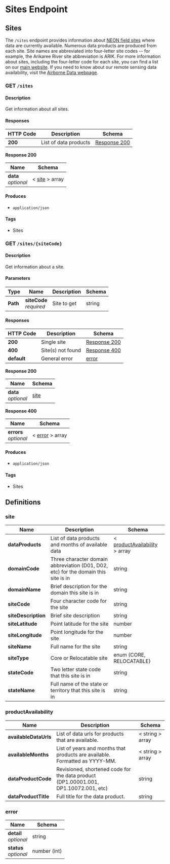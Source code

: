# Sites Endpoint

## Sites

The `/sites` endpoint provides information about 
[NEON field sites](https://www.neonscience.org/field-sites/field-sites-map) where data 
are currently available.  Numerous data products are produced from each site. 
Site names are abbreviated into four-letter site codes -- for example, 
the Arikaree River site abbreviation is ARIK. For more information about sites, 
including the four-letter code for each site, you can find a list on our 
[main website](https://www.neonscience.org/field-sites/field-sites-map/list). 
If you need to know about our remote 
sensing data availability, visit the 
[Airborne Data webpage](https://www.neonscience.org/data-collection/airborne-remote-sensing).  


<a name="get_sites"></a>
### GET `/sites`

#### Description
Get information about all sites.


#### Responses

|HTTP Code|Description|Schema|
|---|---|---|
|**200**|List of data products|[Response 200](#get_sites_response-200)|

<a name="get_sites_response-200"></a>
**Response 200**

|Name|Schema|
|---|---|
|**data**  <br>*optional*|< [site](#site) > array|


#### Produces

* `application/json`


#### Tags

* Sites


<a name="get_sites-sitecode"></a>
### GET `/sites/{siteCode}`

#### Description
Get information about a site.


#### Parameters

|Type|Name|Description|Schema|
|---|---|---|---|
|**Path**|**siteCode**  <br>*required*|Site to get|string|


#### Responses

|HTTP Code|Description|Schema|
|---|---|---|
|**200**|Single site|[Response 200](#get_sites-sitecode_response-200)|
|**400**|Site(s) not found|[Response 400](#get_sites-sitecode_response-400)|
|**default**|General error|[error](#error)|

<a name="get_sites-sitecode_response-200"></a>
**Response 200**

|Name|Schema|
|---|---|
|**data**  <br>*optional*|[site](#site)|

<a name="get_sites-sitecode_response-400"></a>
**Response 400**

|Name|Schema|
|---|---|
|**errors**  <br>*optional*|< [error](#error) > array|


#### Produces

* `application/json`


#### Tags

* Sites

<a name="definitions"></a>
## Definitions


<a name="site"></a>
### site

|Name|Description|Schema|
|---|---|---|
|**dataProducts**|List of data products and months of available data|< [productAvailability](#productavailability) > array|
|**domainCode**|Three character domain abbreviation (D01, D02, etc) for the domain this site is in|string|
|**domainName**|Brief description for the domain this site is in|string|
|**siteCode**|Four character code for the site|string|
|**siteDescription**|Brief site description|string|
|**siteLatitude**|Point latitude for the site|number|
|**siteLongitude**|Point longitude for the site|number|
|**siteName**|Full name for the site|string|
|**siteType**|Core or Relocatable site|enum (CORE, RELOCATABLE)|
|**stateCode**|Two letter state code that this site is in|string|
|**stateName**|Full name of the state or territory that this site is in|string|

<a name="productavailability"></a>
### productAvailability

|Name|Description|Schema|
|---|---|---|
|**availableDataUrls**|List of data urls for products that are available.|< string > array|
|**availableMonths**|List of years and months that products are available.  Formatted as YYYY-MM.|< string > array|
|**dataProductCode**|Revisioned, shortened code for the data product (DP1.00001.001, DP1.10072.001, etc)|string|
|**dataProductTitle**|Full title for the data product.|string|


<a name="error"></a>
### error

|Name|Schema|
|---|---|
|**detail**  <br>*optional*|string|
|**status**  <br>*optional*|number (int)|


<br />
